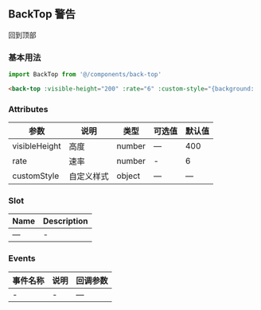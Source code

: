 ## BackTop 警告

回到顶部

### 基本用法

```js
import BackTop from '@/components/back-top'
```

```html
<back-top :visible-height="200" :rate="6" :custom-style="{background: '#e7eaf1'}"></back-top>
```

### Attributes

| 参数          | 说明       | 类型   | 可选值 | 默认值 |
| ------------- | ---------- | ------ | ------ | ------ |
| visibleHeight | 高度       | number | —      | 400    |
| rate          | 速率       | number | -      | 6      |
| customStyle   | 自定义样式 | object | —      | —      |

### Slot

| Name | Description |
| ---- | ----------- |
| —    | -           |

### Events

| 事件名称 | 说明 | 回调参数 |
| -------- | ---- | -------- |
| -        | -    | —        |
